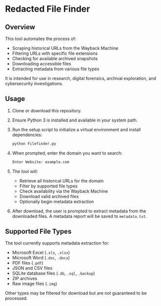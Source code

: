 # Redacted File Finder

## Overview

This tool automates the process of:

- Scraping historical URLs from the Wayback Machine
- Filtering URLs with specific file extensions
- Checking for available archived snapshots
- Downloading accessible files
- Extracting metadata from various file types

It is intended for use in research, digital forensics, archival exploration, and cybersecurity investigations.

## Usage

1. Clone or download this repository.

2. Ensure Python 3 is installed and available in your system path.

3. Run the setup script to initialize a virtual environment and install dependencies:

   ```bash
   python Filefinder.py
   ```

4. When prompted, enter the domain you want to search:

   ```bash
   Enter Website: example.com
   ```

5. The tool will:
   - Retrieve all historical URLs for the domain
   - Filter by supported file types
   - Check availability via the Wayback Machine
   - Download valid archived files
   - Optionally begin metadata extraction

6. After download, the user is prompted to extract metadata from the downloaded files. A metadata report will be saved to `metadata.txt`.

## Supported File Types

The tool currently supports metadata extraction for:

- Microsoft Excel (`.xls`, `.xlsx`)
- Microsoft Word (`.doc`, `.docx`)
- PDF files (`.pdf`)
- JSON and CSV files
- SQLite database files (`.db`, `.sql`, `.backup`)
- ZIP archives
- Raw image files (`.img`)

Other types may be filtered for download but are not guaranteed to be processed.
